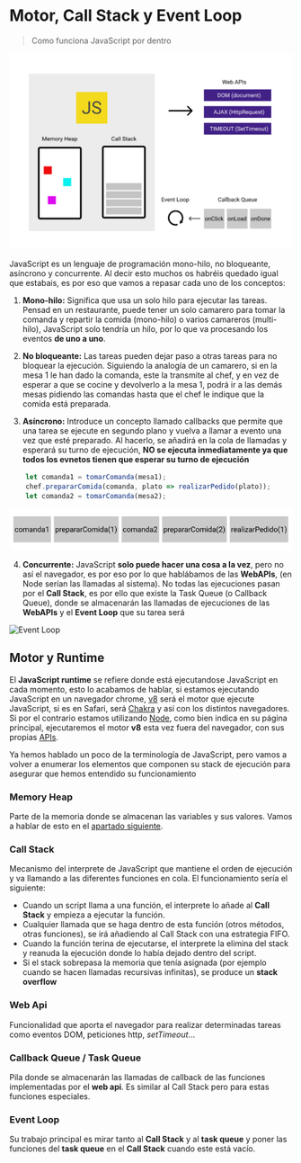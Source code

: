# Motor, Call Stack y Event Loop

> Como funciona JavaScript por dentro

![Call Stack](/meta/0_10_callstack.png)

JavaScript es un lenguaje de programación mono-hilo, no bloqueante, asíncrono y concurrente. Al decir esto muchos os habréis quedado igual que estabais, es por eso que vamos a repasar cada uno de los conceptos:

1. **Mono-hilo:** Significa que usa un solo hilo para ejecutar las tareas. Pensad en un restaurante, puede tener un solo camarero para tomar la comanda y repartir la comida (mono-hilo) o varios camareros (multi-hilo), JavaScript solo tendría un hilo, por lo que va procesando los eventos **de uno a uno**.

2. **No bloqueante:** Las tareas pueden dejar paso a otras tareas para no bloquear la ejecución. Siguiendo la analogía de un camarero, si en la mesa 1 le han dado la comanda, este la transmite al chef, y en vez de esperar a que se cocine y devolverlo a la mesa 1, podrá ir a las demás mesas pidiendo las comandas hasta que el chef le indique que la comida está preparada.

3. **Asíncrono:** Introduce un concepto llamado callbacks que permite que una tarea se ejecute en segundo plano y vuelva a llamar a evento una vez que esté preparado. Al hacerlo, se añadirá en la cola de llamadas y esperará su turno de ejecución, **NO se ejecuta inmediatamente ya que todos los evnetos tienen que esperar su turno de ejecución**

``` javascript
    let comanda1 = tomarComanda(mesa1);
    chef.prepararComida(comanda, plato => realizarPedido(plato));
    let comanda2 = tomarComanda(mesa2);
```

![Asynchronous](/meta/0_11_asynchronous_callback.png)

4. **Concurrente:** JavaScript **solo puede hacer una cosa a la vez**, pero no así el navegador, es por eso por lo que hablábamos de las **WebAPIs**, (en Node serían las llamadas al sistema). No todas las ejecuciones pasan por el **Call Stack**, es por ello que existe la Task Queue (o Callback Queue), donde se almacenarán las llamadas de ejecuciones de las **WebAPIs** y el **Event Loop** que su tarea será

![Event Loop](/meta/0_12_event_loop.gif)

## Motor y Runtime

El **JavaScript runtime** se refiere donde está ejecutandose JavaScript en cada momento, esto lo acabamos de hablar, si estamos ejecutando JavaScript en un navegador chrome, [v8](https://v8.dev/) será el motor que ejecute JavaScript, si es en Safari, será [Chakra](https://developer.apple.com/documentation/javascriptcore) y así con los distintos navegadores. Si por el contrario estamos utilizando [Node](https://nodejs.org/en/), como bien indica en su página principal, ejecutaremos el motor **v8** esta vez fuera del navegador, con sus propias [APIs](https://nodejs.org/docs/latest-v15.x/api/).

Ya hemos hablado un poco de la terminología de JavaScript, pero vamos a volver a enumerar los elementos que componen su stack de ejecución para asegurar que hemos entendido su funcionamiento

### Memory Heap

Parte de la memoria donde se almacenan las variables y sus valores. Vamos a hablar de esto en el [apartado siguiente](/beginner/3_variables/README.md).

### Call Stack

Mecanismo del interprete de JavaScript que mantiene el orden de ejecución y va llamando a las diferentes funciones en cola. El funcionamiento sería el siguiente:

* Cuando un script llama a una función, el interprete lo añade al **Call Stack** y empieza a ejecutar la función.
* Cualquier llamada que se haga dentro de esta función (otros métodos, otras funciones), se irá añadiendo al Call Stack con una estrategia FIFO.
* Cuando la función terina de ejecutarse, el interprete la elimina del stack y reanuda la ejecución donde lo había dejado dentro del script.
* Si el stack sobrepasa la memoria que tenía asignada (por ejemplo cuando se hacen llamadas recursivas infinitas), se produce un **stack overflow**
### Web Api

Funcionalidad que aporta el navegador para realizar determinadas tareas como eventos DOM, peticiones http, *setTimeout*...

### Callback Queue / Task Queue

Pila donde se almacenarán las llamadas de callback de las funciones implementadas por el **web api**. Es similar al Call Stack pero para estas funciones especiales.
### Event Loop

Su trabajo principal es mirar tanto al **Call Stack** y al **task queue** y poner las funciones del **task queue** en el **Call Stack** cuando este está vacío.
